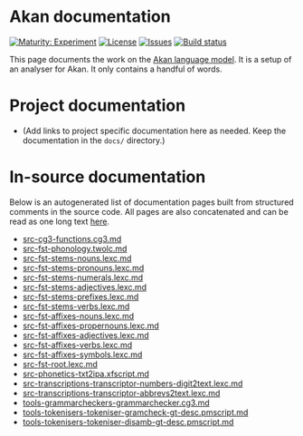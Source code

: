 # Akan documentation

[![Maturity: Experiment](https://img.shields.io/badge/Maturity-Experiment-black.svg)](https://giellalt.github.io/MaturityClassification.html)
[![License](https://img.shields.io/github/license/giellalt/lang-aka)](https://raw.githubusercontent.com/giellalt/lang-aka/main/LICENSE)
[![Issues](https://img.shields.io/github/issues/giellalt/lang-aka)](https://github.com/giellalt/lang-aka/issues)
[![Build status](https://github.com/giellalt/lang-aka/workflows/Speller%20CI+CD/badge.svg)](https://github.com/giellalt/lang-aka/actions)

This page documents the work on the [Akan language model](https://github.com/giellalt/lang-aka). 
It is a setup of an analyser for Akan.
It only contains a handful of words.

# Project documentation

* (Add links to project specific documentation here as needed. Keep the documentation in the `docs/` directory.)

# In-source documentation

Below is an autogenerated list of documentation pages built from structured comments in the source code. All pages are also concatenated and can be read as one long text [here](aka.md).

* [src-cg3-functions.cg3.md](src-cg3-functions.cg3.md)
* [src-fst-phonology.twolc.md](src-fst-phonology.twolc.md)
* [src-fst-stems-nouns.lexc.md](src-fst-stems-nouns.lexc.md)
* [src-fst-stems-pronouns.lexc.md](src-fst-stems-pronouns.lexc.md)
* [src-fst-stems-numerals.lexc.md](src-fst-stems-numerals.lexc.md)
* [src-fst-stems-adjectives.lexc.md](src-fst-stems-adjectives.lexc.md)
* [src-fst-stems-prefixes.lexc.md](src-fst-stems-prefixes.lexc.md)
* [src-fst-stems-verbs.lexc.md](src-fst-stems-verbs.lexc.md)
* [src-fst-affixes-nouns.lexc.md](src-fst-affixes-nouns.lexc.md)
* [src-fst-affixes-propernouns.lexc.md](src-fst-affixes-propernouns.lexc.md)
* [src-fst-affixes-adjectives.lexc.md](src-fst-affixes-adjectives.lexc.md)
* [src-fst-affixes-verbs.lexc.md](src-fst-affixes-verbs.lexc.md)
* [src-fst-affixes-symbols.lexc.md](src-fst-affixes-symbols.lexc.md)
* [src-fst-root.lexc.md](src-fst-root.lexc.md)
* [src-phonetics-txt2ipa.xfscript.md](src-phonetics-txt2ipa.xfscript.md)
* [src-transcriptions-transcriptor-numbers-digit2text.lexc.md](src-transcriptions-transcriptor-numbers-digit2text.lexc.md)
* [src-transcriptions-transcriptor-abbrevs2text.lexc.md](src-transcriptions-transcriptor-abbrevs2text.lexc.md)
* [tools-grammarcheckers-grammarchecker.cg3.md](tools-grammarcheckers-grammarchecker.cg3.md)
* [tools-tokenisers-tokeniser-gramcheck-gt-desc.pmscript.md](tools-tokenisers-tokeniser-gramcheck-gt-desc.pmscript.md)
* [tools-tokenisers-tokeniser-disamb-gt-desc.pmscript.md](tools-tokenisers-tokeniser-disamb-gt-desc.pmscript.md)

